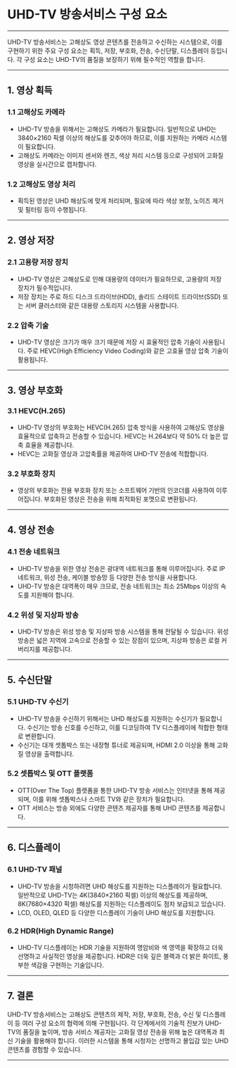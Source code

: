 # UHD-TV 방송서비스 구성 요소

---

UHD-TV 방송서비스는 고해상도 영상 콘텐츠를 전송하고 수신하는 시스템으로, 이를 구현하기 위한 주요 구성 요소는 획득, 저장, 부호화, 전송, 수신단말, 디스플레이 등입니다. 각 구성 요소는 UHD-TV의 품질을 보장하기 위해 필수적인 역할을 합니다.

---

## 1. 영상 획득

### 1.1 고해상도 카메라
- UHD-TV 방송을 위해서는 고해상도 카메라가 필요합니다. 일반적으로 UHD는 3840×2160 픽셀 이상의 해상도를 갖추어야 하므로, 이를 지원하는 카메라 시스템이 필요합니다.
- 고해상도 카메라는 이미지 센서와 렌즈, 색상 처리 시스템 등으로 구성되어 고화질 영상을 실시간으로 캡처합니다.

### 1.2 고해상도 영상 처리
- 획득된 영상은 UHD 해상도에 맞게 처리되며, 필요에 따라 색상 보정, 노이즈 제거 및 필터링 등이 수행됩니다.

---

## 2. 영상 저장

### 2.1 고용량 저장 장치
- UHD-TV 영상은 고해상도로 인해 대용량의 데이터가 필요하므로, 고용량의 저장 장치가 필수적입니다. 
- 저장 장치는 주로 하드 디스크 드라이브(HDD), 솔리드 스테이트 드라이브(SSD) 또는 서버 클러스터와 같은 대용량 스토리지 시스템을 사용합니다.

### 2.2 압축 기술
- UHD-TV 영상은 크기가 매우 크기 때문에 저장 시 효율적인 압축 기술이 사용됩니다. 주로 HEVC(High Efficiency Video Coding)와 같은 고효율 영상 압축 기술이 활용됩니다.

---

## 3. 영상 부호화

### 3.1 HEVC(H.265)
- UHD-TV 영상의 부호화는 HEVC(H.265) 압축 방식을 사용하여 고해상도 영상을 효율적으로 압축하고 전송할 수 있습니다. HEVC는 H.264보다 약 50% 더 높은 압축 효율을 제공합니다.
- HEVC는 고화질 영상과 고압축률을 제공하여 UHD-TV 전송에 적합합니다.

### 3.2 부호화 장치
- 영상의 부호화는 전용 부호화 장치 또는 소프트웨어 기반의 인코더를 사용하여 이루어집니다. 부호화된 영상은 전송을 위해 최적화된 포맷으로 변환됩니다.

---

## 4. 영상 전송

### 4.1 전송 네트워크
- UHD-TV 방송을 위한 영상 전송은 광대역 네트워크를 통해 이루어집니다. 주로 IP 네트워크, 위성 전송, 케이블 방송망 등 다양한 전송 방식을 사용합니다.
- UHD-TV 방송은 대역폭이 매우 크므로, 전송 네트워크는 최소 25Mbps 이상의 속도를 지원해야 합니다.

### 4.2 위성 및 지상파 방송
- UHD-TV 방송은 위성 방송 및 지상파 방송 시스템을 통해 전달될 수 있습니다. 위성 방송은 넓은 지역에 고속으로 전송할 수 있는 장점이 있으며, 지상파 방송은 로컬 커버리지를 제공합니다.

---

## 5. 수신단말

### 5.1 UHD-TV 수신기
- UHD-TV 방송을 수신하기 위해서는 UHD 해상도를 지원하는 수신기가 필요합니다. 수신기는 방송 신호를 수신하고, 이를 디코딩하여 TV 디스플레이에 적합한 형태로 변환합니다.
- 수신기는 대개 셋톱박스 또는 내장형 튜너로 제공되며, HDMI 2.0 이상을 통해 고화질 영상을 출력합니다.

### 5.2 셋톱박스 및 OTT 플랫폼
- OTT(Over The Top) 플랫폼을 통한 UHD-TV 방송 서비스는 인터넷을 통해 제공되며, 이를 위해 셋톱박스나 스마트 TV와 같은 장치가 필요합니다.
- OTT 서비스는 방송 외에도 다양한 콘텐츠 제공자를 통해 UHD 콘텐츠를 제공합니다.

---

## 6. 디스플레이

### 6.1 UHD-TV 패널
- UHD-TV 방송을 시청하려면 UHD 해상도를 지원하는 디스플레이가 필요합니다. 일반적으로 UHD-TV는 4K(3840×2160 픽셀) 이상의 해상도를 제공하며, 8K(7680×4320 픽셀) 해상도를 지원하는 디스플레이도 점차 보급되고 있습니다.
- LCD, OLED, QLED 등 다양한 디스플레이 기술이 UHD 해상도를 지원합니다.

### 6.2 HDR(High Dynamic Range)
- UHD-TV 디스플레이는 HDR 기술을 지원하여 명암비와 색 영역을 확장하고 더욱 선명하고 사실적인 영상을 제공합니다. HDR은 더욱 깊은 블랙과 더 밝은 화이트, 풍부한 색감을 구현하는 기술입니다.

---

## 7. 결론

UHD-TV 방송서비스는 고해상도 콘텐츠의 제작, 저장, 부호화, 전송, 수신 및 디스플레이 등 여러 구성 요소의 협력에 의해 구현됩니다. 각 단계에서의 기술적 진보가 UHD-TV의 품질을 높이며, 방송 서비스 제공자는 고화질 영상 전송을 위해 높은 대역폭과 최신 기술을 활용해야 합니다. 이러한 시스템을 통해 시청자는 선명하고 몰입감 있는 UHD 콘텐츠를 경험할 수 있습니다.

---
